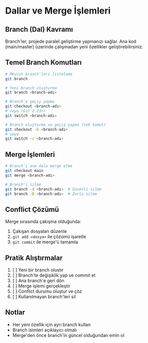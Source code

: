 # Dallar ve Merge İşlemleri

## Branch (Dal) Kavramı

Branch'ler, projede paralel geliştirme yapmanızı sağlar. Ana kod (main/master) üzerinde çalışmadan yeni özellikler geliştirebilirsiniz.

## Temel Branch Komutları

```bash
# Mevcut branch'leri listeleme
git branch

# Yeni branch oluşturma
git branch <branch-adı>

# Branch'e geçiş yapma
git checkout <branch-adı>
# veya (Git 2.23+)
git switch <branch-adı>

# Branch oluşturma ve geçiş yapma (tek komut)
git checkout -b <branch-adı>
# veya
git switch -c <branch-adı>
```

## Merge İşlemleri

```bash
# Branch'i ana dala merge etme
git checkout main
git merge <branch-adı>

# Branch'i silme
git branch -d <branch-adı>  # Güvenli silme
git branch -D <branch-adı>  # Zorla silme
```

## Conflict Çözümü

Merge sırasında çakışma olduğunda:

1. Çakışan dosyaları düzenle
2. `git add <dosya>` ile çözümü işaretle
3. `git commit` ile merge'ü tamamla

## Pratik Alıştırmalar

1. [ ] Yeni bir branch olustır
2. [ ] Branch'te değişiklik yap ve commit et
3. [ ] Ana branch'e geri dön
4. [ ] Merge işlemi gerçekleştir
5. [ ] Conflict durumu oluştur ve çöz
6. [ ] Kullanılmayan branch'leri sil

## Notlar

- Her yeni özellik için ayrı branch kullan
- Branch isimleri açıklayıcı olmalı
- Merge'den önce branch'in güncel olduğundan emin ol
